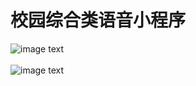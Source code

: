 
# 校园综合类语音小程序<br />
![image text](introduce1.png=200x400)<br /><br />
![image text](introduce2.png=200x400)

